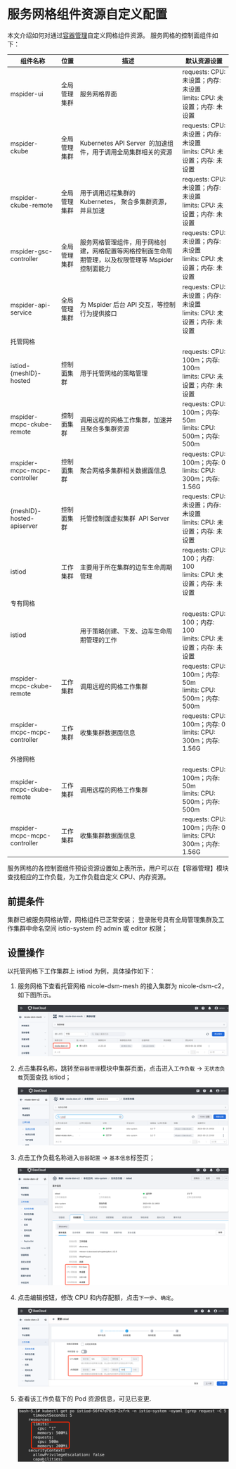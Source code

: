 # 服务网格组件资源自定义配置

本文介绍如何对通过[容器管理](../../../kpanda/user-guide/workloads/create-deployment.md)自定义网格组件资源。
服务网格的控制面组件如下：

| 组件名称                     | 位置         | 描述           | 默认资源设置             |
| ---------------------------- | ------------ | ---------------------------- | ---------------- |
| mspider-ui                   | 全局管理集群 | 服务网格界面                                                                                         | requests: CPU: 未设置；内存: 未设置<br> limits: CPU: 未设置；内存: 未设置 |
| mspider-ckube                | 全局管理集群 | Kubernetes API Server  的加速组件，用于调用全局集群相关的资源                                        | requests: CPU: 未设置；内存: 未设置<br/> limits: CPU: 未设置；内存: 未设置 |
| mspider-ckube-remote         | 全局管理集群 | 用于调用远程集群的 Kubernetes， 聚合多集群资源，并且加速                                            | requests: CPU: 未设置；内存: 未设置<br/> limits: CPU: 未设置；内存: 未设置 |
| mspider-gsc-controller       | 全局管理集群 | 服务网格管理组件，用于网格创建，网格配置等网格控制面生命周期管理，以及权限管理等 Mspider  控制面能力 | requests: CPU: 未设置；内存: 未设置 <br/>limits: CPU: 未设置；内存: 未设置 |
| mspider-api-service          | 全局管理集群 | 为 Mspider 后台 API 交互，等控制行为提供接口                                                     | requests: CPU: 未设置；内存: 未设置 <br/>limits: CPU: 未设置；内存: 未设置 |
| 托管网格                     |              |                                                                                                      |                                                                        |
| istiod-{meshID}-hosted       | 控制面集群   | 用于托管网格的策略管理                                                                               | requests: CPU: 100m；内存: 100m <br/>limits: CPU: 未设置；内存: 未设置 |
| mspider-mcpc-ckube-remote    | 控制面集群   | 调用远程的网格工作集群，加速并且聚合多集群资源                                                       | requests: CPU: 100m；内存: 50m<br/>limits: CPU: 500m；内存: 500m     |
| mspider-mcpc-mcpc-controller | 控制面集群   | 聚合网格多集群相关数据面信息                                                                         | requests: CPU: 100m；内存: 0<br/> limits: CPU: 300m；内存: 1.56G      |
| {meshID}-hosted-apiserver    | 控制面集群   | 托管控制面虚拟集群  API Server                                                                       | requests: CPU: 未设置；内存: 未设置<br/> limits: CPU: 未设置；内存: 未设置 |
| istiod                       | 工作集群     | 主要用于所在集群的边车生命周期管理                                                                   | requests: CPU: 100；内存: 100<br/> limits: CPU: 未设置；内存: 未设置  |
| 专有网格                     |              |                                                                                                      |                                                                        |
| istiod                       |              | 用于策略创建、下发、边车生命周期管理的工作                                                           | requests: CPU: 100；内存: 100<br/> limits: CPU: 未设置；内存: 未设置  |
| mspider-mcpc-ckube-remote    | 工作集群     | 调用远程的网格工作集群                                                                               | requests: CPU: 100m；内存: 50m<br/> limits: CPU: 500m；内存: 500m     |
| mspider-mcpc-mcpc-controller | 工作集群     | 收集集群数据面信息                                                                                   | requests: CPU: 100m；内存: 0<br/> limits: CPU: 300m；内存: 1.56G      |
| 外接网格                     |              |                                                                                                      |                                                                        |
| mspider-mcpc-ckube-remote    | 工作集群     | 调用远程的网格工作集群                                                                               | requests: CPU: 100m；内存: 50m<br/> limits: CPU: 500m；内存: 500m     |
| mspider-mcpc-mcpc-controller | 工作集群     | 收集集群数据面信息                                                                                   | requests: CPU: 100m；内存: 0<br/> limits: CPU: 300m；内存: 1.56G      |

服务网格的各控制面组件预设资源设置如上表所示，用户可以在【容器管理】模块查找相应的工作负载，为工作负载自定义 CPU、内存资源。

## 前提条件

集群已被服务网格纳管，网格组件已正常安装；
登录账号具有全局管理集群及工作集群中命名空间 istio-system 的 admin 或 editor 权限；

## 设置操作

以托管网格下工作集群上 istiod 为例，具体操作如下：

1. 服务网格下查看托管网格 nicole-dsm-mesh 的接入集群为 nicole-dsm-c2，如下图所示。

    ![接入集群](./images/meshrcfg01.png)

2. 点击集群名称，跳转至`容器管理`模块中集群页面，点击进入`工作负载` -> `无状态负载`页面查找 istiod；

    ![查找 istiod](./images/meshrcfg02.png)

3. 点击工作负载名称进入`容器配置` -> `基本信息`标签页；

    ![查看配额](./images/meshrcfg03.png)

4. 点击编辑按钮，修改 CPU 和内存配额，点击`下一步`、`确定`。

    ![修改配额](./images/meshrcfg04.png)

5. 查看该工作负载下的 Pod 资源信息，可见已变更.

    ![确认配额](./images/meshrcfg05.png)
